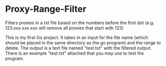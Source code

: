 # Proxy-Range-Filter
Filters proxies in a txt file based on the numbers before the first dot (e.g. 123.xxx.xxx.xxx will remove all proxies that start with 123)

This is my first Go project. It takes in an input for the file name (which should be placed in the same directory as the go program) and the range to delete.
The output is a text file named "test.txt" with the filtered output. There is an example "test.txt" attached that you may use to test the program.
